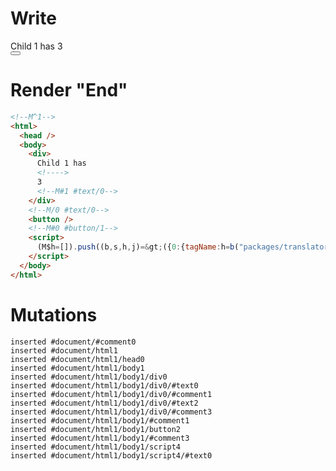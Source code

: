 # Write
  <!M^1><div>Child 1 has <!>3<!M#1 #text/0></div><!M/0 #text/0><button></button><!M#0 #button/1><script>(M$h=[]).push((b,s,h,j)=>({0:{tagName:h=b("packages/translator/src/__tests__/fixtures/dynamic-tag-custom-tags/components/child1.marko"),val:3,"#text/0!":j={},"#text/0(":h},1:j}),[0,"packages/translator/src/__tests__/fixtures/dynamic-tag-custom-tags/template.marko_0_tagName",])</script>


# Render "End"
```html
<!--M^1-->
<html>
  <head />
  <body>
    <div>
      Child 1 has 
      <!---->
      3
      <!--M#1 #text/0-->
    </div>
    <!--M/0 #text/0-->
    <button />
    <!--M#0 #button/1-->
    <script>
      (M$h=[]).push((b,s,h,j)=&gt;({0:{tagName:h=b("packages/translator/src/__tests__/fixtures/dynamic-tag-custom-tags/components/child1.marko"),val:3,"#text/0!":j={},"#text/0(":h},1:j}),[0,"packages/translator/src/__tests__/fixtures/dynamic-tag-custom-tags/template.marko_0_tagName",])
    </script>
  </body>
</html>
```

# Mutations
```
inserted #document/#comment0
inserted #document/html1
inserted #document/html1/head0
inserted #document/html1/body1
inserted #document/html1/body1/div0
inserted #document/html1/body1/div0/#text0
inserted #document/html1/body1/div0/#comment1
inserted #document/html1/body1/div0/#text2
inserted #document/html1/body1/div0/#comment3
inserted #document/html1/body1/#comment1
inserted #document/html1/body1/button2
inserted #document/html1/body1/#comment3
inserted #document/html1/body1/script4
inserted #document/html1/body1/script4/#text0
```